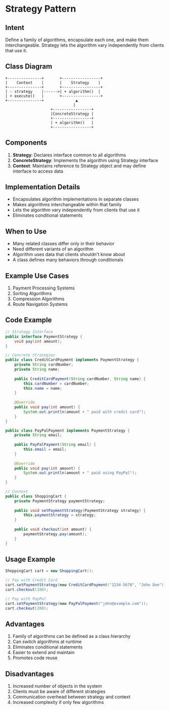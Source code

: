 # Strategy Pattern

## Intent
Define a family of algorithms, encapsulate each one, and make them interchangeable. Strategy lets the algorithm vary independently from clients that use it.

## Class Diagram
```
+---------------+       +-----------------+
|    Context    |       |    Strategy    |
+---------------+       +-----------------+
| - strategy    |------>| + algorithm()  |
| + execute()   |       +-----------------+
+---------------+              ▲
                              |
                    +-----------------+
                    |ConcreteStrategy |
                    +-----------------+
                    | + algorithm()   |
                    +-----------------+
```

## Components
1. **Strategy**: Declares interface common to all algorithms
2. **ConcreteStrategy**: Implements the algorithm using Strategy interface
3. **Context**: Maintains reference to Strategy object and may define interface to access data

## Implementation Details
- Encapsulates algorithm implementations in separate classes
- Makes algorithms interchangeable within that family
- Lets the algorithm vary independently from clients that use it
- Eliminates conditional statements

## When to Use
- Many related classes differ only in their behavior
- Need different variants of an algorithm
- Algorithm uses data that clients shouldn't know about
- A class defines many behaviors through conditionals

## Example Use Cases
1. Payment Processing Systems
2. Sorting Algorithms
3. Compression Algorithms
4. Route Navigation Systems

## Code Example
```java
// Strategy Interface
public interface PaymentStrategy {
    void pay(int amount);
}

// Concrete Strategies
public class CreditCardPayment implements PaymentStrategy {
    private String cardNumber;
    private String name;
    
    public CreditCardPayment(String cardNumber, String name) {
        this.cardNumber = cardNumber;
        this.name = name;
    }
    
    @Override
    public void pay(int amount) {
        System.out.println(amount + " paid with credit card");
    }
}

public class PayPalPayment implements PaymentStrategy {
    private String email;
    
    public PayPalPayment(String email) {
        this.email = email;
    }
    
    @Override
    public void pay(int amount) {
        System.out.println(amount + " paid using PayPal");
    }
}

// Context
public class ShoppingCart {
    private PaymentStrategy paymentStrategy;
    
    public void setPaymentStrategy(PaymentStrategy strategy) {
        this.paymentStrategy = strategy;
    }
    
    public void checkout(int amount) {
        paymentStrategy.pay(amount);
    }
}
```

## Usage Example
```java
ShoppingCart cart = new ShoppingCart();

// Pay with Credit Card
cart.setPaymentStrategy(new CreditCardPayment("1234-5678", "John Doe"));
cart.checkout(100);

// Pay with PayPal
cart.setPaymentStrategy(new PayPalPayment("john@example.com"));
cart.checkout(200);
```

## Advantages
1. Family of algorithms can be defined as a class hierarchy
2. Can switch algorithms at runtime
3. Eliminates conditional statements
4. Easier to extend and maintain
5. Promotes code reuse

## Disadvantages
1. Increased number of objects in the system
2. Clients must be aware of different strategies
3. Communication overhead between strategy and context
4. Increased complexity if only few algorithms
